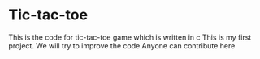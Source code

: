 # Tic-tac-toe
This is the code for tic-tac-toe game which is written in c
This is my first project.
We will try to improve the code
Anyone can contribute here
